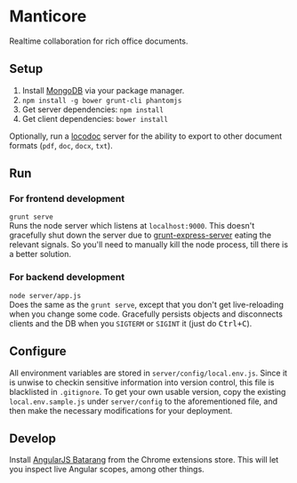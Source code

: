 # Manticore

Realtime collaboration for rich office documents.

## Setup

1. Install [MongoDB](https://www.mongodb.org/) via your package manager.
2. `npm install -g bower grunt-cli phantomjs`
3. Get server dependencies: `npm install`
4. Get client dependencies: `bower install`

Optionally, run a [locodoc](https://github.com/adityab/locodoc) server for the ability to export to other document formats (`pdf`, `doc`, `docx`, `txt`).

## Run

### For frontend development  
`grunt serve`  
Runs the node server which listens at `localhost:9000`. This doesn't gracefully shut down the server due to [grunt-express-server](https://github.com/ericclemmons/grunt-express-server) eating the relevant signals. So you'll need to manually kill the node process, till there is a better solution.

### For backend development
`node server/app.js`  
Does the same as the `grunt serve`, except that you don't get live-reloading when you change some code. Gracefully persists objects and disconnects clients and the DB when you `SIGTERM` or `SIGINT` it (just do <kbd>Ctrl+C</kbd>).

## Configure

All environment variables are stored in `server/config/local.env.js`. Since it
is unwise to checkin sensitive information into version control, this file is
blacklisted in `.gitignore`. To get your own usable version, copy the existing
`local.env.sample.js` under `server/config` to the aforementioned file, and then
make the necessary modifications for your deployment.

## Develop

Install [AngularJS Batarang](https://chrome.google.com/webstore/detail/angularjs-batarang/ighdmehidhipcmcojjgiloacoafjmpfk)
from the Chrome extensions store. This will let you inspect live Angular scopes,
among other things.
